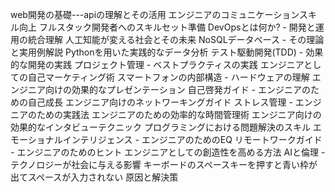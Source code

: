 web開発の基礎---apiの理解とその活用
エンジニアのコミュニケーションスキル向上
フルスタック開発者へのスキルセット準備
DevOpsとは何か? - 開発と運用の統合理解
人工知能が変える社会とその未来
NoSQLデータベース - その理論と実用例解説
Pythonを用いた実践的なデータ分析
テスト駆動開発(TDD) - 効果的な開発の実践
プロジェクト管理 - ベストプラクティスの実践
エンジニアとしての自己マーケティング術
スマートフォンの内部構造 - ハードウェアの理解
エンジニア向けの効果的なプレゼンテーション
自己啓発ガイド - エンジニアのための自己成長
エンジニア向けのネットワーキングガイド
ストレス管理 - エンジニアのための実践法
エンジニアのための効率的な時間管理術
エンジニア向けの効果的なインタビューテクニック
プログラミングにおける問題解決のスキル
エモーショナルインテリジェンス - エンジニアのためのEQ
リモートワークガイド - エンジニアのためのヒント
エンジニアとしての創造性を高める方法
AIと倫理 - テクノロジーが社会に与える影響
キーボードのスペースキーを押すと青い枠が出てスペースが入力されない 原因と解決策
